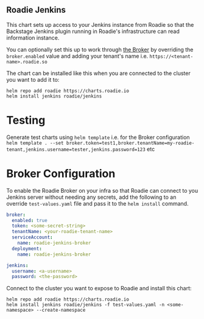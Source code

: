 
## Roadie Jenkins

This chart sets up access to your Jenkins instance from Roadie so that the Backstage Jenkins plugin running in Roadie's infrastructure can read information instance.

You can optionally set this up to work through [the Broker](https://roadie.io/docs/integrations/broker/) by overriding the `broker.enabled` value and adding your tenant's name i.e. `https://<tenant-name>.roadie.so` 

The chart can be installed like this when you are connected to the cluster you want to add it to:
```shell
helm repo add roadie https://charts.roadie.io
helm install jenkins roadie/jenkins
```

# Testing

Generate test charts using `helm template` i.e. for the Broker configuration `helm template . --set broker.token=test1,broker.tenantName=my-roadie-tenant,jenkins.username=tester,jenkins.password=123` etc

# Broker Configuration

To enable the Roadie Broker on your infra so that Roadie can connect to you Jenkins server without needing any secrets, add the following to an override `test-values.yaml` file and pass it to the `helm install` command. 
```yaml
broker:
  enabled: true
  token: <some-secret-string>
  tenantName: <your-roadie-tenant-name>
  serviceAccount:
    name: roadie-jenkins-broker
  deployment:
    name: roadie-jenkins-broker

jenkins:
  username: <a-username>
  password: <the-password>
```

Connect to the cluster you want to expose to Roadie and install this chart:
```shell
helm repo add roadie https://charts.roadie.io
helm install jenkins roadie/jenkins -f test-values.yaml -n <some-namespace> --create-namespace
```


